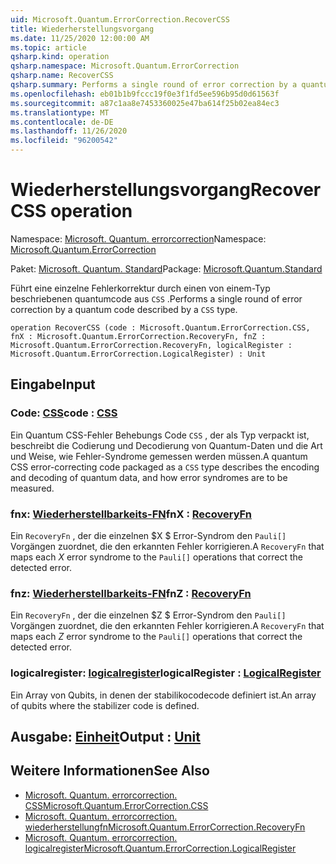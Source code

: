 ```yaml
---
uid: Microsoft.Quantum.ErrorCorrection.RecoverCSS
title: Wiederherstellungsvorgang
ms.date: 11/25/2020 12:00:00 AM
ms.topic: article
qsharp.kind: operation
qsharp.namespace: Microsoft.Quantum.ErrorCorrection
qsharp.name: RecoverCSS
qsharp.summary: Performs a single round of error correction by a quantum code described by a `CSS` type.
ms.openlocfilehash: eb01b1b9fccc19f0e3f1fd5ee596b95d0d61563f
ms.sourcegitcommit: a87c1aa8e7453360025e47ba614f25b02ea84ec3
ms.translationtype: MT
ms.contentlocale: de-DE
ms.lasthandoff: 11/26/2020
ms.locfileid: "96200542"
---
```

# <a name="recovercss-operation"></a><span data-ttu-id="89bd6-102">Wiederherstellungsvorgang</span><span class="sxs-lookup"><span data-stu-id="89bd6-102">RecoverCSS operation</span></span>

<span data-ttu-id="89bd6-103">Namespace: [Microsoft. Quantum. errorcorrection](xref:Microsoft.Quantum.ErrorCorrection)</span><span class="sxs-lookup"><span data-stu-id="89bd6-103">Namespace: [Microsoft.Quantum.ErrorCorrection](xref:Microsoft.Quantum.ErrorCorrection)</span></span>

<span data-ttu-id="89bd6-104">Paket: [Microsoft. Quantum. Standard](https://nuget.org/packages/Microsoft.Quantum.Standard)</span><span class="sxs-lookup"><span data-stu-id="89bd6-104">Package: [Microsoft.Quantum.Standard](https://nuget.org/packages/Microsoft.Quantum.Standard)</span></span>


<span data-ttu-id="89bd6-105">Führt eine einzelne Fehlerkorrektur durch einen von einem-Typ beschriebenen quantumcode aus `CSS` .</span><span class="sxs-lookup"><span data-stu-id="89bd6-105">Performs a single round of error correction by a quantum code described by a `CSS` type.</span></span>

```qsharp
operation RecoverCSS (code : Microsoft.Quantum.ErrorCorrection.CSS, fnX : Microsoft.Quantum.ErrorCorrection.RecoveryFn, fnZ : Microsoft.Quantum.ErrorCorrection.RecoveryFn, logicalRegister : Microsoft.Quantum.ErrorCorrection.LogicalRegister) : Unit
```


## <a name="input"></a><span data-ttu-id="89bd6-106">Eingabe</span><span class="sxs-lookup"><span data-stu-id="89bd6-106">Input</span></span>

### <a name="code--css"></a><span data-ttu-id="89bd6-107">Code: [CSS](xref:Microsoft.Quantum.ErrorCorrection.CSS)</span><span class="sxs-lookup"><span data-stu-id="89bd6-107">code : [CSS](xref:Microsoft.Quantum.ErrorCorrection.CSS)</span></span>

<span data-ttu-id="89bd6-108">Ein Quantum CSS-Fehler Behebungs Code `CSS` , der als Typ verpackt ist, beschreibt die Codierung und Decodierung von Quantum-Daten und die Art und Weise, wie Fehler-Syndrome gemessen werden müssen.</span><span class="sxs-lookup"><span data-stu-id="89bd6-108">A quantum CSS error-correcting code packaged as a `CSS` type describes the encoding and decoding of quantum data, and how error syndromes are to be measured.</span></span>


### <a name="fnx--recoveryfn"></a><span data-ttu-id="89bd6-109">fnx: [Wiederherstellbarkeits-FN](xref:Microsoft.Quantum.ErrorCorrection.RecoveryFn)</span><span class="sxs-lookup"><span data-stu-id="89bd6-109">fnX : [RecoveryFn](xref:Microsoft.Quantum.ErrorCorrection.RecoveryFn)</span></span>

<span data-ttu-id="89bd6-110">Ein `RecoveryFn` , der die einzelnen $X $ Error-Syndrom den `Pauli[]` Vorgängen zuordnet, die den erkannten Fehler korrigieren.</span><span class="sxs-lookup"><span data-stu-id="89bd6-110">A `RecoveryFn` that maps each $X$ error syndrome to the `Pauli[]` operations that correct the detected error.</span></span>


### <a name="fnz--recoveryfn"></a><span data-ttu-id="89bd6-111">fnz: [Wiederherstellbarkeits-FN](xref:Microsoft.Quantum.ErrorCorrection.RecoveryFn)</span><span class="sxs-lookup"><span data-stu-id="89bd6-111">fnZ : [RecoveryFn](xref:Microsoft.Quantum.ErrorCorrection.RecoveryFn)</span></span>

<span data-ttu-id="89bd6-112">Ein `RecoveryFn` , der die einzelnen $Z $ Error-Syndrom den `Pauli[]` Vorgängen zuordnet, die den erkannten Fehler korrigieren.</span><span class="sxs-lookup"><span data-stu-id="89bd6-112">A `RecoveryFn` that maps each $Z$ error syndrome to the `Pauli[]` operations that correct the detected error.</span></span>


### <a name="logicalregister--logicalregister"></a><span data-ttu-id="89bd6-113">logicalregister: [logicalregister](xref:Microsoft.Quantum.ErrorCorrection.LogicalRegister)</span><span class="sxs-lookup"><span data-stu-id="89bd6-113">logicalRegister : [LogicalRegister](xref:Microsoft.Quantum.ErrorCorrection.LogicalRegister)</span></span>

<span data-ttu-id="89bd6-114">Ein Array von Qubits, in denen der stabilikocodecode definiert ist.</span><span class="sxs-lookup"><span data-stu-id="89bd6-114">An array of qubits where the stabilizer code is defined.</span></span>



## <a name="output--unit"></a><span data-ttu-id="89bd6-115">Ausgabe: [Einheit](xref:microsoft.quantum.lang-ref.unit)</span><span class="sxs-lookup"><span data-stu-id="89bd6-115">Output : [Unit](xref:microsoft.quantum.lang-ref.unit)</span></span>



## <a name="see-also"></a><span data-ttu-id="89bd6-116">Weitere Informationen</span><span class="sxs-lookup"><span data-stu-id="89bd6-116">See Also</span></span>

- [<span data-ttu-id="89bd6-117">Microsoft. Quantum. errorcorrection. CSS</span><span class="sxs-lookup"><span data-stu-id="89bd6-117">Microsoft.Quantum.ErrorCorrection.CSS</span></span>](xref:Microsoft.Quantum.ErrorCorrection.CSS)
- [<span data-ttu-id="89bd6-118">Microsoft. Quantum. errorcorrection. wiederherstellungfn</span><span class="sxs-lookup"><span data-stu-id="89bd6-118">Microsoft.Quantum.ErrorCorrection.RecoveryFn</span></span>](xref:Microsoft.Quantum.ErrorCorrection.RecoveryFn)
- [<span data-ttu-id="89bd6-119">Microsoft. Quantum. errorcorrection. logicalregister</span><span class="sxs-lookup"><span data-stu-id="89bd6-119">Microsoft.Quantum.ErrorCorrection.LogicalRegister</span></span>](xref:Microsoft.Quantum.ErrorCorrection.LogicalRegister)